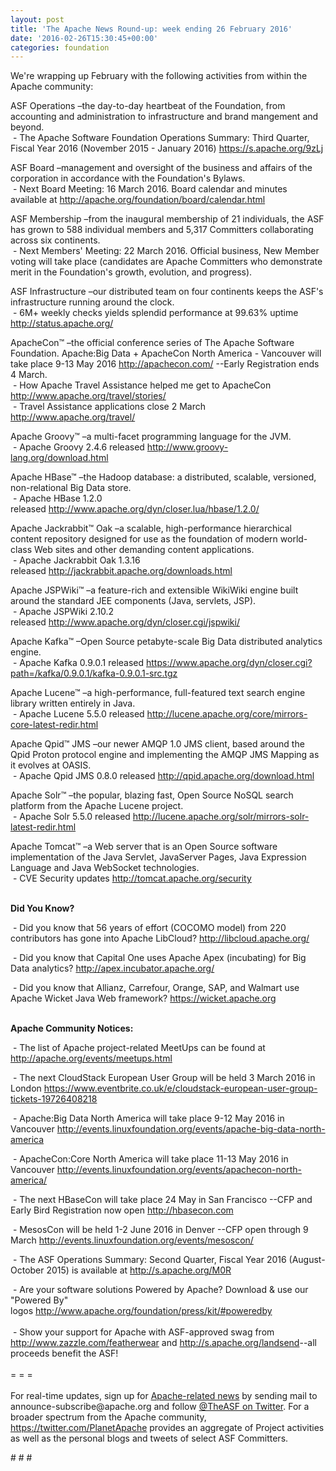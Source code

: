 ```yaml
---
layout: post
title: 'The Apache News Round-up: week ending 26 February 2016'
date: '2016-02-26T15:30:45+00:00'
categories: foundation
---
```

<div> 
    <p>We're wrapping up February with the following activities from within the Apache community:</p> 
    <p>ASF Operations –the day-to-day heartbeat of the Foundation, from accounting and administration to infrastructure and brand mangement and beyond.<br />&nbsp;-&nbsp;The Apache Software Foundation Operations Summary: Third Quarter, Fiscal Year 2016 (November 2015 - January 2016) <a href="https://s.apache.org/9zLj">https://s.apache.org/9zLj</a></p> 
  </div> 
  <div>ASF Board –management and oversight of the business and affairs of the corporation in accordance with the Foundation's Bylaws.<br />&nbsp;- Next Board Meeting: 16 March 2016. Board calendar and minutes available at <a href="http://apache.org/foundation/board/calendar.html">http://apache.org/foundation/board/calendar.html</a></div> 
  <p>ASF Membership&nbsp;–from the inaugural membership of 21 individuals, the ASF has grown to 588 individual members and 5,317 Committers collaborating across six continents.<br />&nbsp;- Next Members' Meeting: 22 March 2016. Official business, New Member voting will take place (candidates&nbsp;are Apache Committers who demonstrate merit in the Foundation's growth, evolution, and progress).</p> 
  <div> 
    <p>ASF Infrastructure –our distributed team on four continents keeps the ASF's infrastructure running around the clock.<br />&nbsp;- 6M+ weekly checks yields splendid performance at 99.63% uptime <a href="http://status.apache.org/">http://status.apache.org/</a></p> 
  </div> 
  <div> 
    <p><a href="http://status.apache.org/"></a>ApacheCon™ –the official conference series of The Apache Software Foundation.&nbsp;Apache:Big Data +&nbsp;ApacheCon North America - Vancouver will take place 9-13 May 2016&nbsp;<a href="http://apachecon.com/">http://apachecon.com/</a>&nbsp;--Early Registration ends 4 March.<br />&nbsp;- How Apache Travel Assistance helped me get to ApacheCon <a href="http://www.apache.org/travel/stories/">http://www.apache.org/travel/stories/</a> <br />&nbsp;- Travel Assistance applications close&nbsp;2 March <a href="http://www.apache.org/travel/">http://www.apache.org/travel/</a></p> 
  </div> 
  <div> 
    <p>Apache Groovy™ –a multi-facet programming language for the JVM.<br />&nbsp;- Apache Groovy 2.4.6 released&nbsp;<a href="http://www.groovy-lang.org/download.html">http://www.groovy-lang.org/download.html</a></p> 
    <p>Apache HBase™ –the Hadoop database: a distributed, scalable, versioned, non-relational Big Data store.<br />&nbsp;- Apache HBase 1.2.0 released&nbsp;<a href="http://www.apache.org/dyn/closer.lua/hbase/1.2.0/">http://www.apache.org/dyn/closer.lua/hbase/1.2.0/</a></p> 
    <p>Apache Jackrabbit™ Oak –a scalable, high-performance hierarchical content repository designed for use as the foundation of modern world-class Web sites and other demanding content applications.<br />&nbsp;- Apache Jackrabbit Oak 1.3.16 released&nbsp;<a href="http://jackrabbit.apache.org/downloads.html">http://jackrabbit.apache.org/downloads.html</a></p> 
    <p>Apache JSPWiki™ –a feature-rich and extensible WikiWiki engine built around the standard JEE components (Java, servlets, JSP).<br />&nbsp;- Apache JSPWiki 2.10.2 released&nbsp;<a href="http://www.apache.org/dyn/closer.cgi/jspwiki/">http://www.apache.org/dyn/closer.cgi/jspwiki/</a></p> 
    <p>Apache Kafka™ –Open Source petabyte-scale Big Data distributed analytics engine.<br />&nbsp;- Apache Kafka 0.9.0.1 released&nbsp;<a href="https://www.apache.org/dyn/closer.cgi?path=/kafka/0.9.0.1/kafka-0.9.0.1-src.tgz">https://www.apache.org/dyn/closer.cgi?path=/kafka/0.9.0.1/kafka-0.9.0.1-src.tgz</a></p> 
    <p>Apache Lucene™ –a high-performance, full-featured text search engine library written entirely in Java.<br />&nbsp;- Apache Lucene 5.5.0 released&nbsp;<a href="http://lucene.apache.org/core/mirrors-core-latest-redir.html">http://lucene.apache.org/core/mirrors-core-latest-redir.html</a></p> 
    <p>Apache Qpid™ JMS –our newer AMQP 1.0 JMS client, based around the Qpid Proton protocol engine and implementing the AMQP JMS Mapping as it evolves at OASIS.<br />&nbsp;- Apache Qpid JMS 0.8.0 released&nbsp;<a href="http://qpid.apache.org/download.html">http://qpid.apache.org/download.html</a></p> 
    <p>Apache Solr™ –the popular, blazing fast, Open Source NoSQL search platform from the Apache Lucene project.<br />&nbsp;- Apache Solr 5.5.0 released <a href="http://lucene.apache.org/solr/mirrors-solr-latest-redir.html">http://lucene.apache.org/solr/mirrors-solr-latest-redir.html</a></p> 
    <p>Apache Tomcat™ –a Web server that is an Open Source software implementation of the Java Servlet, JavaServer Pages, Java Expression Language and Java WebSocket technologies.<br />&nbsp;- CVE Security updates&nbsp;<a href="http://tomcat.apache.org/security">http://tomcat.apache.org/security</a></p> 
  </div> 
  <div> 
    <p><strong><br />Did You Know?</strong></p> 
  </div> 
  <div> 
    <p>&nbsp;- Did you know that 56 years of effort (COCOMO model) from 220 contributors has gone into Apache LibCloud?&nbsp;<a href="http://libcloud.apache.org/">http://libcloud.apache.org/</a></p> 
    <p>&nbsp;- Did you know that Capital One uses Apache Apex (incubating) for Big Data analytics? <a href="http://apex.incubator.apache.org/">http://apex.incubator.apache.org/</a> </p> 
  </div> 
  <div>&nbsp;- Did you know that Allianz, Carrefour, Orange, SAP, and Walmart use Apache Wicket Java Web framework? <a href="https://wicket.apache.org">https://wicket.apache.org</a></div> 
  <div> 
    <div> 
      <p><strong><br />Apache Community Notices:</strong></p> 
      <p><strong></strong>&nbsp;- The list of Apache project-related MeetUps can be found at <a href="http://apache.org/events/meetups.html">http://apache.org/events/meetups.html</a></p> 
      <p>&nbsp;- The next CloudStack European User Group will be held 3 March 2016 in London&nbsp;<a href="https://www.eventbrite.co.uk/e/cloudstack-european-user-group-tickets-19726408218">https://www.eventbrite.co.uk/e/cloudstack-european-user-group-tickets-19726408218</a></p> 
    </div> 
    <p>&nbsp;- Apache:Big Data North America will take place 9-12 May 2016 in Vancouver&nbsp;<a href="http://events.linuxfoundation.org/events/apache-big-data-north-america">http://events.linuxfoundation.org/events/apache-big-data-north-america</a></p> 
    <p>&nbsp;- ApacheCon:Core North America will take place 11-13 May 2016 in Vancouver&nbsp;<a href="http://events.linuxfoundation.org/events/apachecon-north-america/">http://events.linuxfoundation.org/events/apachecon-north-america/</a></p> 
    <p>&nbsp;- The next HBaseCon will take place 24 May in San Francisco --CFP and Early Bird Registration now open <a href="http://hbasecon.com/">http://hbasecon.com</a></p> 
    <p>&nbsp;- MesosCon will be held 1-2 June 2016 in Denver --CFP open through 9 March&nbsp;<a href="http://events.linuxfoundation.org/events/mesoscon/">http://events.linuxfoundation.org/events/mesoscon/</a></p> 
    <div> 
      <p>&nbsp;- The ASF Operations Summary: Second Quarter, Fiscal Year 2016 (August-October 2015) is available at <a href="http://s.apache.org/M0R">http://s.apache.org/M0R</a></p> 
    </div> 
    <div>&nbsp;- Are your software solutions Powered by Apache? Download &amp; use our &quot;Powered By&quot; logos&nbsp;<a href="http://www.apache.org/foundation/press/kit/#poweredby">http://www.apache.org/foundation/press/kit/#poweredby</a></div> 
    <div><br /></div> 
    <div>&nbsp;- Show your support for Apache with ASF-approved swag from <a href="http://www.zazzle.com/featherwear">http://www.zazzle.com/featherwear</a> and&nbsp;<a href="http://s.apache.org/landsend">http://s.apache.org/landsend</a>--all proceeds benefit the ASF!&nbsp;</div> 
    <div><br /></div> 
    <div>= = =</div> 
    <div><br /></div> 
    <div>For real-time updates, sign up for <a href="http://apache.org/foundation/mailinglists.html#foundation-announce">Apache-related news</a> by sending mail to announce-subscribe@apache.org and follow <a href="https://twitter.com/TheASF">@TheASF on Twitter</a>. For a broader spectrum from the Apache community, <a href="http://s.apache.org/landsend">https://twitter.com/PlanetApache</a> provides an aggregate of Project activities as well as the personal blogs and tweets of select ASF Committers.</div> 
  </div> 
  <p># # #&nbsp;</p>
